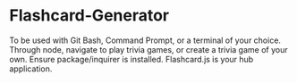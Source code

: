# Flashcard-Generator

To be used with Git Bash, Command Prompt, or a terminal of your choice. Through node, navigate to play trivia games, or create a trivia game of your own. Ensure package/inquirer is installed. Flashcard.js is your hub application.
